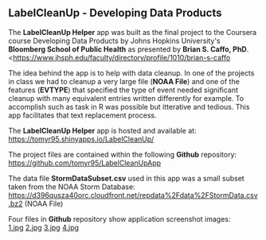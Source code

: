 <h2>LabelCleanUp - Developing Data Products</h2>

The <b>LabelCleanUp Helper</b> app was built as the final project to the Coursera course Developing Data Products by Johns Hopkins University's <b>Bloomberg School of Public Health</b> as presented by <b>Brian S. Caffo, PhD</b>.<br>
<https://www.jhsph.edu/faculty/directory/profile/1010/brian-s-caffo

The idea behind the app is to help with data cleanup. In one of the projects in class we had to cleanup a very large file (<b>NOAA File</b>) and one of the features (<b>EVTYPE</b>) that specified the type of event needed significant cleanup with many equivalent entries written differently for example. To accomplish such as task in R was possible but itterative and tedious. This app facilitates that text replacement process.

The <b>LabelCleanUp Helper</b> app is hosted and available at:<br>
https://tomyr95.shinyapps.io/LabelCleanUp/

The project files are contained within the following <b>Github</b> repository:<br>
https://github.com/tomyr95/LabelCleanUpApp

The data file <b>StormDataSubset.csv</b> used in this app was a small subset taken from the NOAA Storm Database:<br>
https://d396qusza40orc.cloudfront.net/repdata%2Fdata%2FStormData.csv.bz2 (NOAA File)

Four files in <b>Github</b> repository show application screenshot images:<br>
<a href="https://github.com/tomyr95/LabelCleanUpApp/blob/master/1.jpg">1.jpg</a>
<a href="https://github.com/tomyr95/LabelCleanUpApp/blob/master/2.jpg">2.jpg</a>
<a href="https://github.com/tomyr95/LabelCleanUpApp/blob/master/3.jpg">3.jpg</a>
<a href="https://github.com/tomyr95/LabelCleanUpApp/blob/master/4.jpg">4.jpg</a>


